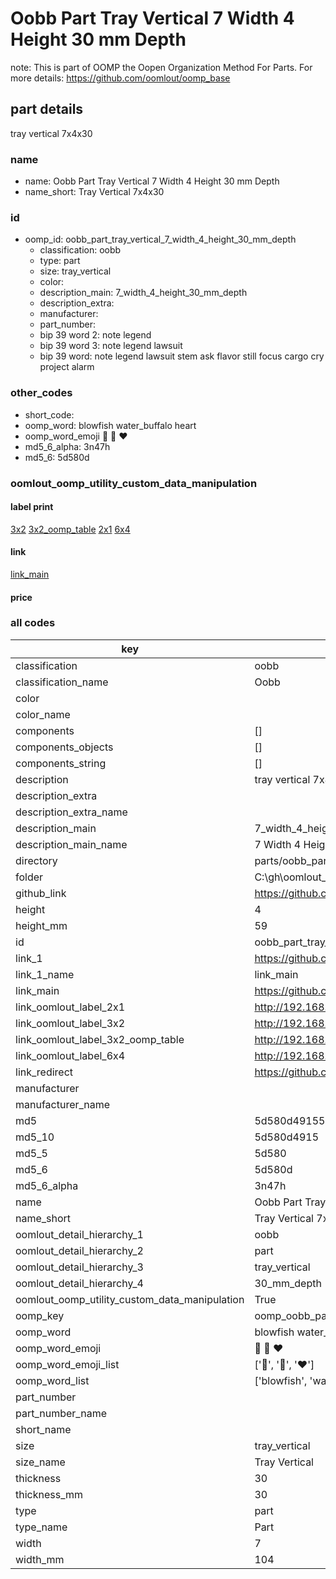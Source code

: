 # Oobb Part Tray Vertical 7 Width 4 Height 30 mm Depth  

note: This is part of OOMP the Oopen Organization Method For Parts. For more details: https://github.com/oomlout/oomp_base

##  part details
  



tray vertical 7x4x30



### name
* name: Oobb Part Tray Vertical 7 Width 4 Height 30 mm Depth
* name_short: Tray Vertical 7x4x30 
### id
* oomp_id: oobb_part_tray_vertical_7_width_4_height_30_mm_depth
  * classification: oobb
  * type: part
  * size: tray_vertical
  * color: 
  * description_main: 7_width_4_height_30_mm_depth
  * description_extra: 
  * manufacturer: 
  * part_number: 
  * bip 39 word 2: note legend
  * bip 39 word 3: note legend lawsuit
  * bip 39 word: note legend lawsuit stem ask flavor still focus cargo cry project alarm

### other_codes
* short_code: 
* oomp_word: blowfish water_buffalo heart
* oomp_word_emoji :blowfish: :water_buffalo: :heart:
* md5_6_alpha: 3n47h
* md5_6: 5d580d






### oomlout_oomp_utility_custom_data_manipulation
#### label print
[3x2](http://192.168.1.245:1112/?label=oomp%203n47h)
[3x2_oomp_table](http://192.168.1.108:1112/?label=oomp%203n47h)
[2x1](http://192.168.1.242:1112/?label=oomp%203n47h)
[6x4](http://192.168.1.55:1112/?label=oomp%203n47h)    

#### link

[link_main](https://github.com/oomlout/oomlout_oobb_version_4_generated_parts/tree/main/navigation_oomp/oobb/part/tray_vertical/7_width_4_height_30_mm_depth/part)                              

#### price







### all codes 
| key | value |  
| --- | --- |  
| classification | oobb |  
| classification_name | Oobb |  
| color |  |  
| color_name |  |  
| components | [] |  
| components_objects | [] |  
| components_string | [] |  
| description | tray vertical 7x4x30 |  
| description_extra |  |  
| description_extra_name |  |  
| description_main | 7_width_4_height_30_mm_depth |  
| description_main_name | 7 Width 4 Height 30 mm Depth |  
| directory | parts/oobb_part_tray_vertical_7_width_4_height_30_mm_depth |  
| folder | C:\gh\oomlout_oobb_version_4_generated_parts\parts\oobb_part_tray_vertical_7_width_4_height_30_mm_depth |  
| github_link | https://github.com/oomlout/oomlout_oomp_part_src/tree/main/parts/oobb_part_tray_vertical_7_width_4_height_30_mm_depth |  
| height | 4 |  
| height_mm | 59 |  
| id | oobb_part_tray_vertical_7_width_4_height_30_mm_depth |  
| link_1 | https://github.com/oomlout/oomlout_oobb_version_4_generated_parts/tree/main/navigation_oomp/oobb/part/tray_vertical/7_width_4_height_30_mm_depth/part |  
| link_1_name | link_main |  
| link_main | https://github.com/oomlout/oomlout_oobb_version_4_generated_parts/tree/main/navigation_oomp/oobb/part/tray_vertical/7_width_4_height_30_mm_depth/part |  
| link_oomlout_label_2x1 | http://192.168.1.242:1112/?label=oomp%203n47h |  
| link_oomlout_label_3x2 | http://192.168.1.245:1112/?label=oomp%203n47h |  
| link_oomlout_label_3x2_oomp_table | http://192.168.1.108:1112/?label=oomp%203n47h |  
| link_oomlout_label_6x4 | http://192.168.1.55:1112/?label=oomp%203n47h |  
| link_redirect | https://github.com/oomlout/oomlout_oobb_version_4_generated_parts/tree/main/parts/oobb_tray_vertical_07_04_30 |  
| manufacturer |  |  
| manufacturer_name |  |  
| md5 | 5d580d49155a3ab96286ad54fc5fe4b5 |  
| md5_10 | 5d580d4915 |  
| md5_5 | 5d580 |  
| md5_6 | 5d580d |  
| md5_6_alpha | 3n47h |  
| name | Oobb Part Tray Vertical 7 Width 4 Height 30 mm Depth |  
| name_short | Tray Vertical 7x4x30  |  
| oomlout_detail_hierarchy_1 | oobb |  
| oomlout_detail_hierarchy_2 | part |  
| oomlout_detail_hierarchy_3 | tray_vertical |  
| oomlout_detail_hierarchy_4 | 30_mm_depth |  
| oomlout_oomp_utility_custom_data_manipulation | True |  
| oomp_key | oomp_oobb_part_tray_vertical_7_width_4_height_30_mm_depth |  
| oomp_word | blowfish water_buffalo heart |  
| oomp_word_emoji | :blowfish: :water_buffalo: :heart: |  
| oomp_word_emoji_list | [':blowfish:', ':water_buffalo:', ':heart:'] |  
| oomp_word_list | ['blowfish', 'water_buffalo', 'heart'] |  
| part_number |  |  
| part_number_name |  |  
| short_name |  |  
| size | tray_vertical |  
| size_name | Tray Vertical |  
| thickness | 30 |  
| thickness_mm | 30 |  
| type | part |  
| type_name | Part |  
| width | 7 |  
| width_mm | 104 |  
